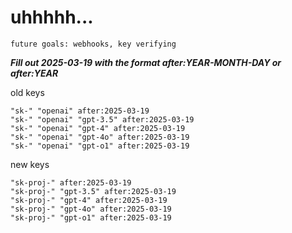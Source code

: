 # uhhhhh...

`future goals: webhooks, key verifying`



***Fill out 2025-03-19 with the format after:YEAR-MONTH-DAY or after:YEAR***

old keys
```
"sk-" "openai" after:2025-03-19
"sk-" "openai" "gpt-3.5" after:2025-03-19
"sk-" "openai" "gpt-4" after:2025-03-19
"sk-" "openai" "gpt-4o" after:2025-03-19
"sk-" "openai" "gpt-o1" after:2025-03-19
```

new keys
```
"sk-proj-" after:2025-03-19
"sk-proj-" "gpt-3.5" after:2025-03-19
"sk-proj-" "gpt-4" after:2025-03-19
"sk-proj-" "gpt-4o" after:2025-03-19
"sk-proj-" "gpt-o1" after:2025-03-19
```
